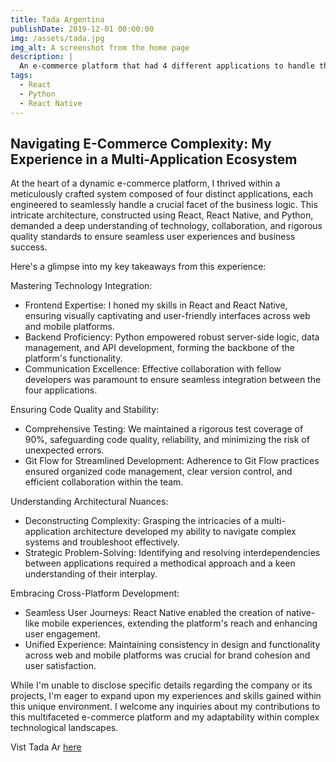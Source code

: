 ```yaml
---
title: Tada Argentina
publishDate: 2019-12-01 00:00:00
img: /assets/tada.jpg
img_alt: A screenshot from the home page
description: |
  An e-commerce platform that had 4 different applications to handle the business logic. Created with React, React Native and Python
tags:
  - React
  - Python
  - React Native
---
```


## Navigating E-Commerce Complexity: My Experience in a Multi-Application Ecosystem

At the heart of a dynamic e-commerce platform, I thrived within a meticulously crafted system composed of four distinct applications, each engineered to seamlessly handle a crucial facet of the business logic. This intricate architecture, constructed using React, React Native, and Python, demanded a deep understanding of technology, collaboration, and rigorous quality standards to ensure seamless user experiences and business success.

Here's a glimpse into my key takeaways from this experience:

Mastering Technology Integration:

- Frontend Expertise: I honed my skills in React and React Native, ensuring visually captivating and user-friendly interfaces across web and mobile platforms.
- Backend Proficiency: Python empowered robust server-side logic, data management, and API development, forming the backbone of the platform's functionality.
- Communication Excellence: Effective collaboration with fellow developers was paramount to ensure seamless integration between the four applications.

Ensuring Code Quality and Stability:

- Comprehensive Testing: We maintained a rigorous test coverage of 90%, safeguarding code quality, reliability, and minimizing the risk of unexpected errors.
- Git Flow for Streamlined Development: Adherence to Git Flow practices ensured organized code management, clear version control, and efficient collaboration within the team.

Understanding Architectural Nuances:

- Deconstructing Complexity: Grasping the intricacies of a multi-application architecture developed my ability to navigate complex systems and troubleshoot effectively.
- Strategic Problem-Solving: Identifying and resolving interdependencies between applications required a methodical approach and a keen understanding of their interplay.

Embracing Cross-Platform Development:

- Seamless User Journeys: React Native enabled the creation of native-like mobile experiences, extending the platform's reach and enhancing user engagement.
- Unified Experience: Maintaining consistency in design and functionality across web and mobile platforms was crucial for brand cohesion and user satisfaction.

While I'm unable to disclose specific details regarding the company or its projects, I'm eager to expand upon my experiences and skills gained within this unique environment. I welcome any inquiries about my contributions to this multifaceted e-commerce platform and my adaptability within complex technological landscapes.

Vist Tada Ar [here](https://www.tada.com.ar/)
